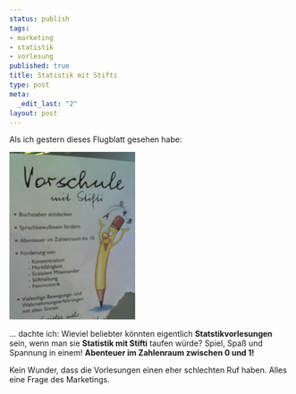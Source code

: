 ```yaml
--- 
status: publish
tags: 
- marketing
- statistik
- vorlesung
published: true
title: Statistik mit Stifti
type: post
meta: 
  _edit_last: "2"
layout: post
---
```

Als ich gestern dieses Flugblatt gesehen habe:

<a href='/media/wp/2008/04/statistik-mit-stifti.jpg'><img src="/media/wp/2008/04/statistik-mit-stifti-225x300.jpg" alt="" title="Statistik mit Stifti" width="225" height="300" class="alignnone size-medium wp-image-1261" /></a>

... dachte ich: Wieviel beliebter könnten eigentlich <strong>Statstikvorlesungen</strong> sein, wenn man sie <strong>Statistik mit Stifti</strong> taufen würde? Spiel, Spaß und Spannung in einem! <strong>Abenteuer im Zahlenraum zwischen 0 und 1!</strong>

Kein Wunder, dass die Vorlesungen einen eher schlechten Ruf haben. Alles eine Frage des Marketings.
